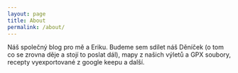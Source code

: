 ```yaml
---
layout: page
title: About
permalink: /about/
---
```


Náš společný blog pro mě a Eriku. Budeme sem sdílet náš Děníček (o tom co se zrovna děje a stojí to poslat dál), mapy z našich výletů a GPX soubory, recepty vyexportované z google keepu a další.
